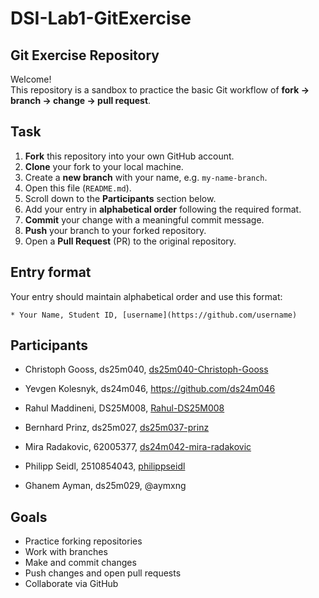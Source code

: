 # DSI-Lab1-GitExercise
## Git Exercise Repository

Welcome!  
This repository is a sandbox to practice the basic Git workflow of **fork → branch → change → pull request**.

## Task

1. **Fork** this repository into your own GitHub account.  
2. **Clone** your fork to your local machine.  
3. Create a **new branch** with your name, e.g. `my-name-branch`.  
4. Open this file (`README.md`).  
5. Scroll down to the **Participants** section below.  
6. Add your entry in **alphabetical order** following the required format.  
7. **Commit** your change with a meaningful commit message.  
8. **Push** your branch to your forked repository.  
9. Open a **Pull Request** (PR) to the original repository.

## Entry format

Your entry should maintain alphabetical order and use this format:

```
* Your Name, Student ID, [username](https://github.com/username)
```

## Participants

- Christoph Gooss, ds25m040, [ds25m040-Christoph-Gooss](https://github.com/ds25m040-Christoph-Gooss)
- Yevgen Kolesnyk, ds24m046, https://github.com/ds24m046
- Rahul Maddineni, DS25M008, [Rahul-DS25M008](https://github.com/Rahul-DS25M008)
- Bernhard Prinz, ds25m027, [ds25m037-prinz](https://github.com/ds25m037-prinz)
- Mira Radakovic, 62005377, [ds24m042-mira-radakovic](https://github.com/ds24m042-mira-radakovic)
- Philipp Seidl, 2510854043, [philippseidl](https://github.com/philippseidl)

- Ghanem Ayman, ds25m029, @aymxng

## Goals

- Practice forking repositories  
- Work with branches  
- Make and commit changes  
- Push changes and open pull requests  
- Collaborate via GitHub  

